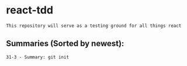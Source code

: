 # react-tdd
```
This repository will serve as a testing ground for all things react
```

## Summaries (Sorted by newest):
```
31-3 - Summary: git init


```